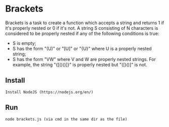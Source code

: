 # Brackets

Brackets is a task to create a function which accepts a string and returns 1 if it's properly nested or 0 if it's not.
A string S consisting of N characters is considered to be properly nested if any of the following conditions is true:

 - S is empty;
- S has the form "(U)" or "[U]" or "{U}" where U is a properly nested string;
- S has the form "VW" where V and W are properly nested strings.
For example, the string "{[()()]}" is properly nested but "([)()]" is not.

## Install

```
Install NodeJS (https://nodejs.org/en/)
```

## Run

```
node brackets.js (via cmd in the same dir as the file)
```